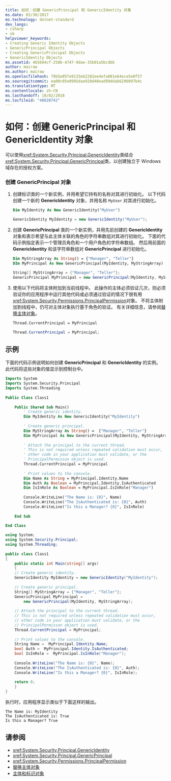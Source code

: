 ```yaml
---
title: 如何：创建 GenericPrincipal 和 GenericIdentity 对象
ms.date: 03/30/2017
ms.technology: dotnet-standard
dev_langs:
- csharp
- vb
helpviewer_keywords:
- Creating Generic Identity Objects
- GenericPrincipal Objects
- Creating GenericPrincipal Objects
- GenericIdentity Objects
ms.assetid: 465694cf-258b-4747-9dae-35b01a5bcdbb
author: mairaw
ms.author: mairaw
ms.openlocfilehash: 79b5e05fe9133eb2282eedefa001e64ece5e0f57
ms.sourcegitcommit: ea00c05e0995dae928d48ead99ddab6296097b4c
ms.translationtype: MT
ms.contentlocale: zh-CN
ms.lasthandoff: 10/02/2018
ms.locfileid: "48028742"
---
```

# <a name="how-to-create-genericprincipal-and-genericidentity-objects"></a>如何：创建 GenericPrincipal 和 GenericIdentity 对象
可以使用<xref:System.Security.Principal.GenericIdentity>类结合<xref:System.Security.Principal.GenericPrincipal>类，以创建独立于 Windows 域存在的授权方案。  
  
### <a name="to-create-a-genericprincipal-object"></a>创建 GenericPrincipal 对象  
  
1.  创建标识类的一个新实例，并用希望它持有的名称对其进行初始化。 以下代码创建一个新的 **GenericIdentity** 对象，并用名称 `MyUser` 对其进行初始化。  
  
    ```vb  
    Dim MyIdentity As New GenericIdentity("MyUser")  
    ```  
  
    ```csharp  
    GenericIdentity MyIdentity = new GenericIdentity("MyUser");  
    ```  
  
2.  创建 **GenericPrincipal** 类的一个新实例，并用先前创建的 **GenericIdentity** 对象和表示希望与此主体关联的角色的字符串数组对其进行初始化。 下面的代码示例指定表示一个管理员角色和一个用户角色的字符串数组。 然后用前面的 **GenericIdentity** 和该字符串数组对 **GenericPrincipal** 进行初始化。  
  
    ```vb  
    Dim MyStringArray As String() = {"Manager", "Teller"}  
    DIm MyPrincipal As New GenericPrincipal(MyIdentity, MyStringArray)  
    ```  
  
    ```csharp  
    String[] MyStringArray = {"Manager", "Teller"};  
    GenericPrincipal MyPrincipal = new GenericPrincipal(MyIdentity, MyStringArray);  
    ```  
  
3.  使用以下代码将主体附加到当前线程中。 此操作的主体必须验证几次，则必须验证你的应用程序中运行其他代码或必须通过验证的情况下很有用<xref:System.Security.Permissions.PrincipalPermission>对象。 不将主体附加到线程中，仍可对主体对象执行基于角色的验证。 有关详细信息，请参阅[替换主体对象](../../../docs/standard/security/replacing-a-principal-object.md)。  
  
    ```vb  
    Thread.CurrentPrincipal = MyPrincipal  
    ```  
  
    ```csharp  
    Thread.CurrentPrincipal = MyPrincipal;  
    ```  
  
## <a name="example"></a>示例  
 下面的代码示例说明如何创建 **GenericPrincipal** 和 **GenericIdentity** 的实例。 此代码将这些对象的值显示到控制台中。  
  
```vb  
Imports System  
Imports System.Security.Principal  
Imports System.Threading  
  
Public Class Class1  
  
    Public Shared Sub Main()  
        ' Create generic identity.  
        Dim MyIdentity As New GenericIdentity("MyIdentity")  
  
        ' Create generic principal.  
        Dim MyStringArray As String() =  {"Manager", "Teller"}  
        Dim MyPrincipal As New GenericPrincipal(MyIdentity, MyStringArray)  
  
        ' Attach the principal to the current thread.  
        ' This is not required unless repeated validation must occur,  
        ' other code in your application must validate, or the   
        ' PrincipalPermisson object is used.   
        Thread.CurrentPrincipal = MyPrincipal  
  
        ' Print values to the console.  
        Dim Name As String = MyPrincipal.Identity.Name  
        Dim Auth As Boolean = MyPrincipal.Identity.IsAuthenticated  
        Dim IsInRole As Boolean = MyPrincipal.IsInRole("Manager")  
  
        Console.WriteLine("The Name is: {0}", Name)  
        Console.WriteLine("The IsAuthenticated is: {0}", Auth)  
        Console.WriteLine("Is this a Manager? {0}", IsInRole)  
  
    End Sub  
  
End Class  
```  
  
```csharp  
using System;  
using System.Security.Principal;  
using System.Threading;  
  
public class Class1  
{  
    public static int Main(string[] args)  
    {  
    // Create generic identity.  
    GenericIdentity MyIdentity = new GenericIdentity("MyIdentity");  
  
    // Create generic principal.  
    String[] MyStringArray = {"Manager", "Teller"};  
    GenericPrincipal MyPrincipal =   
        new GenericPrincipal(MyIdentity, MyStringArray);  
  
    // Attach the principal to the current thread.  
    // This is not required unless repeated validation must occur,  
    // other code in your application must validate, or the   
    // PrincipalPermisson object is used.   
    Thread.CurrentPrincipal = MyPrincipal;  
  
    // Print values to the console.  
    String Name =  MyPrincipal.Identity.Name;  
    bool Auth =  MyPrincipal.Identity.IsAuthenticated;   
    bool IsInRole =  MyPrincipal.IsInRole("Manager");  
  
    Console.WriteLine("The Name is: {0}", Name);  
    Console.WriteLine("The IsAuthenticated is: {0}", Auth);  
    Console.WriteLine("Is this a Manager? {0}", IsInRole);  
  
    return 0;  
    }  
}  
```  
  
 执行时，应用程序显示类似于下面这样的输出。  
  
```  
The Name is: MyIdentity  
The IsAuthenticated is: True  
Is this a Manager? True  
```  
  
## <a name="see-also"></a>请参阅

- <xref:System.Security.Principal.GenericIdentity>  
- <xref:System.Security.Principal.GenericPrincipal>  
- <xref:System.Security.Permissions.PrincipalPermission>  
- [替换主体对象](../../../docs/standard/security/replacing-a-principal-object.md)  
- [主体和标识对象](../../../docs/standard/security/principal-and-identity-objects.md)
